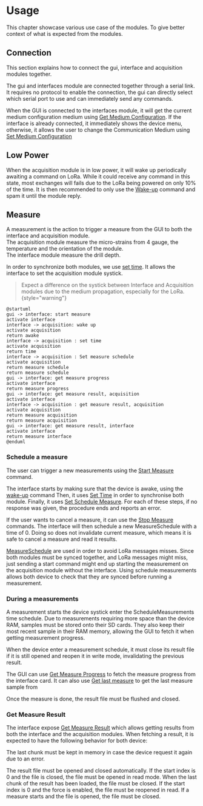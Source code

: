 # Usage

This chapter showcase various use case of the modules.
To give better context of what is expected from the modules.

## Connection

This section explains how to connect the gui, interface and acquisition modules together.

The gui and interfaces module are connected together through a serial link.
It requires no protocol to enable the connection, the gui can directly select which serial port to use and can
immediately send any commands.

When the GUI is connected to the interfaces module, it will get the current medium configuration medium
using [Get Medium Configuration](interface-module.md#get-medium-configuration).
If the interface is already connected, it immediately shows the device menu, otherwise, it allows the user to change the
Communication Medium using [Set Medium Configuration](interface-module.md#set-medium-configuration)

## Low Power

When the acquisition module is in low power, it will wake up periodically awaiting a command on LoRa.
While it could receive any command in this state, most exchanges will fails due to the LoRa being powered on only 10% of
the time.
It is then recommended to only use the [Wake-up](acquisition-module.md#wake-up) command and spam it until the module
reply.

## Measure

A measurement is the action to trigger a measure from the GUI to both the interface and acquisition module.  
The acquisition module measure the micro-strains from 4 gauge, the temperature and the orientation of the module.  
The interface module measure the drill depth.

In order to synchronize both modules, we use [set time](acquisition-module.md#set-time).
It allows the interface to set the acquisition module systick.
> Expect a difference on the systick between Interface and Acquisition modules due to the medium propagation, especially
> for the LoRa.
> {style="warning"}

```plantuml
@startuml
gui -> interface: start measure
activate interface
interface -> acquisition: wake up
activate acquisition
return awake
interface -> acquisition : set time
activate acquisition
return time
interface -> acquisition : Set measure schedule 
activate acquisition
return measure schedule
return measure schedule
gui -> interface: get measure progress
activate interface
return measure progress
gui -> interface: get measure result, acquisition
activate interface 
interface -> acquisition : get measure result, acquisition
activate acquisition
return measure acquisition
return measure acquisition
gui -> interface: get measure result, interface
activate interface
return measure interface
@enduml
```

### Schedule a measure

The user can trigger a new measurements using the [Start Measure](interface-module.md#start-measure) command.

The interface starts by making sure that the device is awake, using the [wake-up](acquisition-module.md#wake-up) command
Then, it uses [Set Time](acquisition-module.md#set-time) in order to synchronise both module.
Finally, it uses [Set Schedule Measure](acquisition-module.md#set-measure-schedule).
For each of these steps, if no response was given, the procedure ends and reports an error.

If the user wants to cancel a measure, it can use the [Stop Measure](interface-module.md#stop-measure) commands.
The interface will then schedule a new MeasureSchedule with a time of 0. Doing so does not invalidate current measure,
which means it is safe to cancel a measure and read it results.

[MeasureSchedule](structures.md#measureschedule) are used in order to avoid LoRa messages misses. Since both modules
must be synced together, and LoRa messages might miss, just sending a start command might end up starting the
measurement on the acquisition module without the interface.
Using schedule measurements allows both device to check that they are synced before running a measurement.

### During a measurements

A measurement starts the device systick enter the ScheduleMeasurements time schedule. Due to measurements requiring more
space than the device RAM, samples must be stored onto their SD cards. They also keep their most recent sample in their
RAM memory, allowing the GUI to fetch it when getting measurement progress.

When the device enter a measurement schedule, it must close its result file if it is still opened and reopen it in write
mode, invalidating the previous result.

The GUI can use [Get Measure Progress](interface-module.md#get-measure-progress) to fetch the measure progress from the
interface card. It can also use [Get last measure](acquisition-module.md#get-last-measure) to get the last measure sample from 

Once the measure is done, the result file must be flushed and closed.

### Get Measure Result

The interface
expose [Get Measure Result](interface-module.md#get-measure-progress) which allows getting results from both the
interface and the acquisition modules. When fetching a result, it is expected to have the following behavior for both
device:

The last chunk must be kept in memory in case the device request it again due to an error.

The result file must be opened and closed automatically. If the start index is 0 and the file is closed, the file must
be opened in read mode. When the last chunk of the result has been loaded, the file must be closed. If the start index
is 0 and the force is enabled, the file must be reopened in read. If a measure starts and the file is opened, the file
must be closed.

